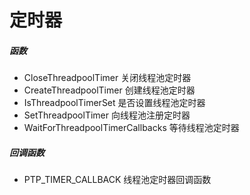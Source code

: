 # 定时器

##### 函数

- CloseThreadpoolTimer 关闭线程池定时器
- CreateThreadpoolTimer 创建线程池定时器
- IsThreadpoolTimerSet 是否设置线程池定时器
- SetThreadpoolTimer 向线程池注册定时器
- WaitForThreadpoolTimerCallbacks 等待线程池定时器

##### 回调函数

- PTP_TIMER_CALLBACK 线程池定时器回调函数
